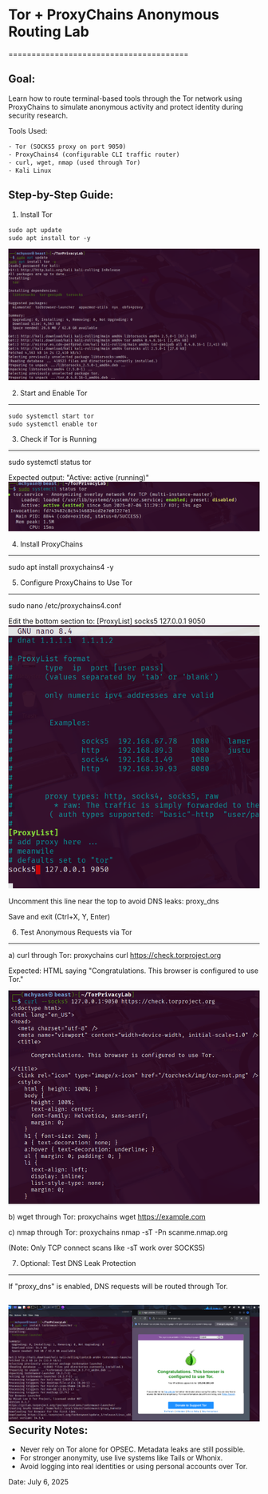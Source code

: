 # Tor + ProxyChains Anonymous Routing Lab
=======================================

Goal:
-----
Learn how to route terminal-based tools through the Tor network using ProxyChains
to simulate anonymous activity and protect identity during security research.

Tools Used:
```
- Tor (SOCKS5 proxy on port 9050)
- ProxyChains4 (configurable CLI traffic router)
- curl, wget, nmap (used through Tor)
- Kali Linux
```
Step-by-Step Guide:
-------------------

1. Install Tor
```
sudo apt update
sudo apt install tor -y
```
![Tor Network Setup](https://raw.githubusercontent.com/mchyasn/cyber-Projs-beginner-to-advanced/main/TorPrivacyLab/screenshots/1.png)

2. Start and Enable Tor
-----------------------
```
sudo systemctl start tor
sudo systemctl enable tor
```
3. Check if Tor is Running
--------------------------
sudo systemctl status tor

Expected output: "Active: active (running)"
![Tor Connection Established](https://raw.githubusercontent.com/mchyasn/cyber-Projs-beginner-to-advanced/main/TorPrivacyLab/screenshots/2.png)

4. Install ProxyChains
----------------------
sudo apt install proxychains4 -y

5. Configure ProxyChains to Use Tor
-----------------------------------
sudo nano /etc/proxychains4.conf

Edit the bottom section to:
[ProxyList]
socks5  127.0.0.1 9050
![Tor Privacy Verification](https://raw.githubusercontent.com/mchyasn/cyber-Projs-beginner-to-advanced/main/TorPrivacyLab/screenshots/5.png)

Uncomment this line near the top to avoid DNS leaks:
proxy_dns

Save and exit (Ctrl+X, Y, Enter)

6. Test Anonymous Requests via Tor
----------------------------------

a) curl through Tor:
proxychains curl https://check.torproject.org

Expected: HTML saying "Congratulations. This browser is configured to use Tor."

![Tor Network Test](https://raw.githubusercontent.com/mchyasn/cyber-Projs-beginner-to-advanced/main/TorPrivacyLab/screenshots/3.png)

b) wget through Tor:
proxychains wget https://example.com


c) nmap through Tor:
proxychains nmap -sT -Pn scanme.nmap.org

(Note: Only TCP connect scans like -sT work over SOCKS5)

7. Optional: Test DNS Leak Protection
-------------------------------------
If "proxy_dns" is enabled, DNS requests will be routed through Tor.

![Tor Anonymity Check](https://raw.githubusercontent.com/mchyasn/cyber-Projs-beginner-to-advanced/main/TorPrivacyLab/screenshots/4.png)
Security Notes:
---------------
- Never rely on Tor alone for OPSEC. Metadata leaks are still possible.
- For stronger anonymity, use live systems like Tails or Whonix.
- Avoid logging into real identities or using personal accounts over Tor.

Date: July 6, 2025
